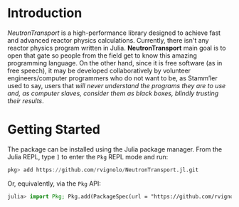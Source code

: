 # Introduction

*NeutronTransport* is a high-performance library designed to achieve fast and advanced reactor physics calculations. Currently, there isn't any reactor physics program written in Julia. **NeutronTransport** main goal is to open that gate so people from the field get to know this amazing programming language. On the other hand, since it is free software (as in free speech), it may be developed collaboratively by volunteer engineers/computer programmers who do not want to be, as Stamm’ler used to say, users that *will never understand the programs they are to use and, as computer slaves, consider them as black boxes, blindly trusting their results*.

# Getting Started

The package can be installed using the Julia package manager. From the Julia REPL, type `]` to enter the `Pkg` REPL mode and run:

```julia
pkg> add https://github.com/rvignolo/NeutronTransport.jl.git
```

Or, equivalently, via the `Pkg` API:

```julia
julia> import Pkg; Pkg.add(PackageSpec(url = "https://github.com/rvignolo/NeutronTransport.jl.git"))
```
